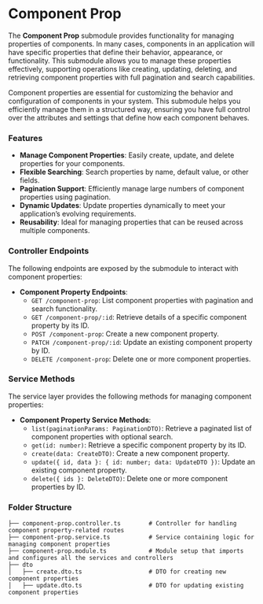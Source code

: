 # Component Prop

The **Component Prop** submodule provides functionality for managing properties of components. In many cases, components in an application will have specific properties that define their behavior, appearance, or functionality. This submodule allows you to manage these properties effectively, supporting operations like creating, updating, deleting, and retrieving component properties with full pagination and search capabilities.

Component properties are essential for customizing the behavior and configuration of components in your system. This submodule helps you efficiently manage them in a structured way, ensuring you have full control over the attributes and settings that define how each component behaves.

### Features

- **Manage Component Properties**: Easily create, update, and delete properties for your components.
- **Flexible Searching**: Search properties by name, default value, or other fields.
- **Pagination Support**: Efficiently manage large numbers of component properties using pagination.
- **Dynamic Updates**: Update properties dynamically to meet your application’s evolving requirements.
- **Reusability**: Ideal for managing properties that can be reused across multiple components.

### Controller Endpoints

The following endpoints are exposed by the submodule to interact with component properties:

- **Component Property Endpoints**:
  - `GET /component-prop`: List component properties with pagination and search functionality.
  - `GET /component-prop/:id`: Retrieve details of a specific component property by its ID.
  - `POST /component-prop`: Create a new component property.
  - `PATCH /component-prop/:id`: Update an existing component property by ID.
  - `DELETE /component-prop`: Delete one or more component properties.

### Service Methods

The service layer provides the following methods for managing component properties:

- **Component Property Service Methods**:
  - `list(paginationParams: PaginationDTO)`: Retrieve a paginated list of component properties with optional search.
  - `get(id: number)`: Retrieve a specific component property by its ID.
  - `create(data: CreateDTO)`: Create a new component property.
  - `update({ id, data }: { id: number; data: UpdateDTO })`: Update an existing component property.
  - `delete({ ids }: DeleteDTO)`: Delete one or more component properties by ID.

### Folder Structure

```plaintext
├── component-prop.controller.ts        # Controller for handling component property-related routes
├── component-prop.service.ts           # Service containing logic for managing component properties
├── component-prop.module.ts            # Module setup that imports and configures all the services and controllers
├── dto
│   ├── create.dto.ts                   # DTO for creating new component properties
│   ├── update.dto.ts                   # DTO for updating existing component properties
```
